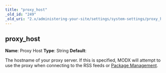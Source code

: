 ```yaml
---
title: "proxy_host"
_old_id: "249"
_old_uri: "2.x/administering-your-site/settings/system-settings/proxy_host"
---
```


## proxy\_host

**Name**: Proxy Host
**Type**: String
**Default**:

The hostname of your proxy server. If this is specified, MODX will attempt to use the proxy when connecting to the RSS feeds or [Package Management](extending-modx/transport-packages "Package Management").
